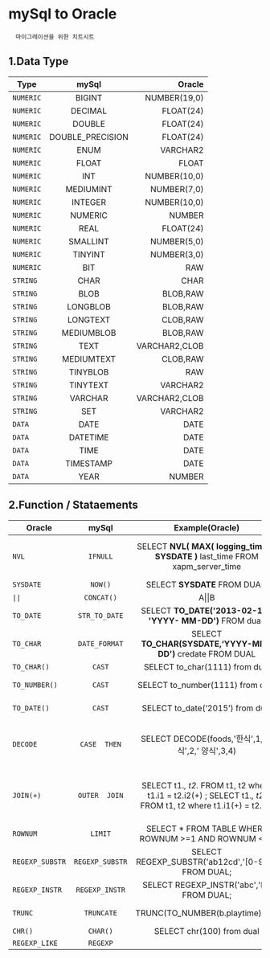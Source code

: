 # mySql to Oracle
      마이그레이션을 위한 치트시트


## 1.Data Type
Type | mySql | Oracle
---|:---:|---:
`NUMERIC` | BIGINT | NUMBER(19,0)
`NUMERIC` | DECIMAL | FLOAT(24)
`NUMERIC` | DOUBLE | FLOAT(24)
`NUMERIC` | DOUBLE_PRECISION | FLOAT(24)
`NUMERIC` | ENUM | VARCHAR2
`NUMERIC` | FLOAT | FLOAT
`NUMERIC` | INT | NUMBER(10,0)
`NUMERIC` | MEDIUMINT | NUMBER(7,0)
`NUMERIC` | INTEGER | NUMBER(10,0)
`NUMERIC` | NUMERIC | NUMBER
`NUMERIC` | REAL | FLOAT(24)
`NUMERIC` | SMALLINT | NUMBER(5,0)
`NUMERIC` | TINYINT | NUMBER(3,0)
`NUMERIC` | BIT | RAW
`STRING` | CHAR | CHAR
`STRING` | BLOB | BLOB,RAW
`STRING` | LONGBLOB | BLOB,RAW
`STRING` | LONGTEXT | CLOB,RAW
`STRING` | MEDIUMBLOB | BLOB,RAW
`STRING` | TEXT | VARCHAR2,CLOB
`STRING` | MEDIUMTEXT | CLOB,RAW
`STRING` | TINYBLOB | RAW
`STRING` | TINYTEXT | VARCHAR2
`STRING` | VARCHAR | VARCHAR2,CLOB
`STRING` | SET | VARCHAR2
`DATA` | DATE | DATE
`DATA` | DATETIME | DATE
`DATA` | TIME | DATE
`DATA` | TIMESTAMP | DATE
`DATA` | YEAR | NUMBER

## 2.Function / Stataements

Oracle | mySql | Example(Oracle) | Example(mySql)
---|:---:|:---:| ---
`NVL` |  `IFNULL` | SELECT **NVL( MAX( logging_time ) , SYSDATE )** last_time FROM xapm_server_time | SELECT **IFNULL( MAX( logging_time ), now() )** last_time FROM mjlee9.xapm_server_time
`SYSDATE` | `NOW()` |  SELECT **SYSDATE** FROM DUAL; | SELECT **now()**;
`\|\|` | `CONCAT()` |  A\|\|B | **CONCAT(A, B)**
`TO_DATE` | `STR_TO_DATE` | SELECT  **TO_DATE('2013-02-11',  'YYYY- MM-DD')**  FROM  dual; | SELECT  **STR_TO_DATE('2013-02-11', '%Y-%m-%d')**;
`TO_CHAR` | `DATE_FORMAT` | SELECT  **TO_CHAR(SYSDATE,‘YYYY-MM-DD')** credate  FROM  DUAL | SELECT  **DATE_FORMAT(NOW(),'%Y-%m-%d')**
`TO_CHAR()` | `CAST` | SELECT  to_char(1111)  from  dual |SELECT  cast(1111  as  char)
`TO_NUMBER()` | `CAST` | SELECT  to_number(1111)  from  dual | SELECT  cast(1111  as  unsigned)
`TO_DATE()` | `CAST` | SELECT  to_date(‘2015’)  from  dual | SELECT  cast(‘2015’  as  datetime)
`DECODE` | `CASE  THEN` | SELECT  DECODE(foods,'한식',1,'중식',2,' 양식',3,4) | SELECT  CASE  foods WHEN  '한식'  THEN  1 WHEN  '중식'  THEN  2 WHEN  '양식'  THEN  3 ELSE  4 END"
`JOIN(+)` | `OUTER  JOIN` | SELECT  t1.*,  t2.*  FROM  t1,  t2  where t1.i1  =  t2.i2(+)  ; SELECT  t1.*,  t2.*  FROM  t1,  t2  where t1.i1(+)  =  t2.i2  ; | SELECT  t1.*,  t2.*  FROM  t1  LEFT  OUTER JOIN  t2  ON  t1.i1  =  t2.i2  ; SELECT  t1.*,  t2.*  FROM  t1  RIGHT OUTER  JOIN  t2  ON  t1.i1  =  t2.i2  ;
`ROWNUM` | `LIMIT` | SELECT  *    FROM  TABLE  WHERE ROWNUM >=1 AND  ROWNUM  <=5 | SELECT  * FROM  TABLE  LIMIT  1,10  ;
`REGEXP_SUBSTR` | `REGEXP_SUBSTR` | SELECT  REGEXP_SUBSTR('ab12cd','[0-9]+')  FROM  DUAL; | SELECT  REGEXP_SUBSTR('ab12cd','[0-9]+');
`REGEXP_INSTR` | `REGEXP_INSTR` | SELECT  REGEXP_INSTR('abc','b')  FROM DUAL; | SELECT  REGEXP_INSTR('abc','b');"
`TRUNC` | `TRUNCATE` | TRUNC(TO_NUMBER(b.playtime)/60) | TRUNCATE(cast(b.playtime  as unsigned)/60,0)"
`CHR()` | `CHAR()` | SELECT  chr(100)  from  dual | SELECT  char(100  using  ascii)
`REGEXP_LIKE` | `REGEXP` | |







